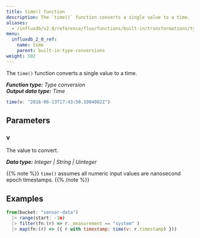 ```yaml
---
title: time() function
description: The `time()` function converts a single value to a time.
aliases:
  - /influxdb/v2.0/reference/flux/functions/built-in/transformations/type-conversions/time/
menu:
  influxdb_2_0_ref:
    name: time
    parent: built-in-type-conversions
weight: 502
---
```


The `time()` function converts a single value to a time.

_**Function type:** Type conversion_  
_**Output data type:** Time_

```js
time(v: "2016-06-13T17:43:50.1004002Z")
```

## Parameters

### v
The value to convert.

_**Data type:** Integer | String | Uinteger_

{{% note %}}
`time()` assumes all numeric input values are nanosecond epoch timestamps.
{{% /note %}}

## Examples
```js
from(bucket: "sensor-data")
  |> range(start: -1m)
  |> filter(fn:(r) => r._measurement == "system" )
  |> map(fn:(r) => ({ r with timestamp: time(v: r.timestamp) }))
```
